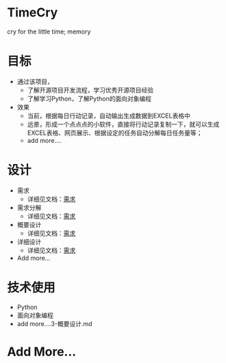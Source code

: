 # TimeCry
cry for the little time; memory



# 目标

+ 通过该项目，
  + 了解开源项目开发流程，学习优秀开源项目经验
  + 了解学习Python，了解Python的面向对象编程
+ 效果
  + 当前，根据每日行动记录，自动输出生成数据到EXCEL表格中
  + 远景，形成一个点点点的小软件，直接将行动记录复制一下，就可以生成EXCEL表格、网页展示、根据设定的任务自动分解每日任务量等；
  + add more....



# 设计

+ 需求
  + 详细见文档：[需求](./Doc/1-需求.md)
+ 需求分解
  + 详细见文档：[需求](./Doc/2-需求分解.md)
+ 概要设计
  + 详细见文档：[需求](./Doc/3-概要设计.md)
+ 详细设计
  + 详细见文档：[需求](./Doc/4-详细设计.md)
+ Add more...


# 技术使用
+ Python
+ 面向对象编程
+ add more....3-概要设计.md


# Add More...